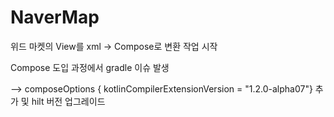 # NaverMap

위드 마켓의 View를 xml -> Compose로 변환 작업 시작 


Compose 도입 과정에서 gradle 이슈 발생

-->  composeOptions {   kotlinCompilerExtensionVersion = "1.2.0-alpha07"} 추가 및 hilt 버전 업그레이드 
